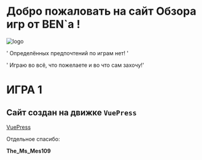 # Добро пожаловать на сайт Обзора игр от BEN`a !

<!-- you don't need to prepend `/bar/` to `/images/hero.png` manually -->
![logo](https://games.streamsbyben.ru/images/hero.png)

' Определённых предпочтений по играм нет! '

' Играю во всё, что пожелаете и во что сам захочу!'

# ИГРА 1

## Сайт создан на движке `VuePress`
[VuePress](https://vuepress.vuejs.org/)


Отдельное спасибо:

**The_Ms_Mes109**


